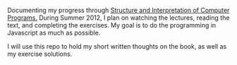 Documenting my progress through [Structure and Interpretation of Computer Programs.](http://mitpress.mit.edu/sicp/)
During Summer 2012, I plan on watching the lectures, reading the text, and completing the exercises.
My goal is to do the programming in Javascript as much as possible.

I will use this repo to hold my short written thoughts on the book, as well as my exercise solutions.
